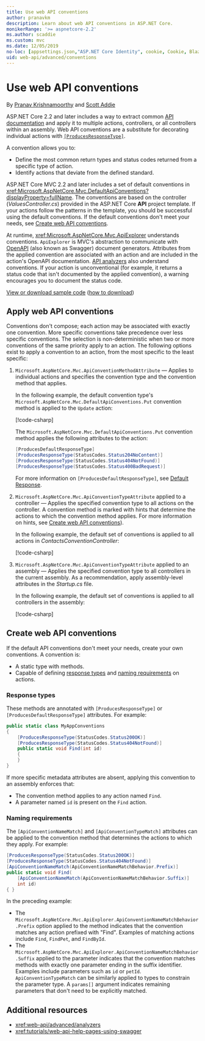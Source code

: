 ```yaml
---
title: Use web API conventions
author: pranavkm
description: Learn about web API conventions in ASP.NET Core.
monikerRange: '>= aspnetcore-2.2'
ms.author: scaddie
ms.custom: mvc
ms.date: 12/05/2019
no-loc: [appsettings.json,"ASP.NET Core Identity", cookie, Cookie, Blazor, "Blazor Server", "Blazor WebAssembly", "Identity", "Let's Encrypt", Razor, SignalR]
uid: web-api/advanced/conventions
---
```

# Use web API conventions

By [Pranav Krishnamoorthy](https://github.com/pranavkm) and [Scott Addie](https://github.com/scottaddie)

ASP.NET Core 2.2 and later includes a way to extract common [API documentation](xref:tutorials/web-api-help-pages-using-swagger) and apply it to multiple actions, controllers, or all controllers within an assembly. Web API conventions are a substitute for decorating individual actions with [`[ProducesResponseType]`](xref:Microsoft.AspNetCore.Mvc.ProducesResponseTypeAttribute).

A convention allows you to:

* Define the most common return types and status codes returned from a specific type of action.
* Identify actions that deviate from the defined standard.

ASP.NET Core MVC 2.2 and later includes a set of default conventions in <xref:Microsoft.AspNetCore.Mvc.DefaultApiConventions?displayProperty=fullName>. The conventions are based on the controller (*ValuesController.cs*) provided in the ASP.NET Core **API** project template. If your actions follow the patterns in the template, you should be successful using the default conventions. If the default conventions don't meet your needs, see [Create web API conventions](#create-web-api-conventions).

At runtime, <xref:Microsoft.AspNetCore.Mvc.ApiExplorer> understands conventions. `ApiExplorer` is MVC's abstraction to communicate with [OpenAPI](https://www.openapis.org/) (also known as Swagger) document generators. Attributes from the applied convention are associated with an action and are included in the action's OpenAPI documentation. [API analyzers](xref:web-api/advanced/analyzers) also understand conventions. If your action is unconventional (for example, it returns a status code that isn't documented by the applied convention), a warning encourages you to document the status code.

[View or download sample code](https://github.com/dotnet/AspNetCore.Docs/tree/master/aspnetcore/web-api/advanced/conventions/sample) ([how to download](xref:index#how-to-download-a-sample))

## Apply web API conventions

Conventions don't compose; each action may be associated with exactly one convention. More specific conventions take precedence over less specific conventions. The selection is non-deterministic when two or more conventions of the same priority apply to an action. The following options exist to apply a convention to an action, from the most specific to the least specific:

1. `Microsoft.AspNetCore.Mvc.ApiConventionMethodAttribute` &mdash; Applies to individual actions and specifies the convention type and the convention method that applies.

    In the following example, the default convention type's `Microsoft.AspNetCore.Mvc.DefaultApiConventions.Put` convention method is applied to the `Update` action:

    [!code-csharp[](conventions/sample/Controllers/ContactsConventionController.cs?name=snippet_ApiConventionMethod&highlight=3)]

    The `Microsoft.AspNetCore.Mvc.DefaultApiConventions.Put` convention method applies the following attributes to the action:

    ```csharp
    [ProducesDefaultResponseType]
    [ProducesResponseType(StatusCodes.Status204NoContent)]
    [ProducesResponseType(StatusCodes.Status404NotFound)]
    [ProducesResponseType(StatusCodes.Status400BadRequest)]
    ```

    For more information on `[ProducesDefaultResponseType]`, see [Default Response](https://swagger.io/docs/specification/describing-responses/#default).

1. `Microsoft.AspNetCore.Mvc.ApiConventionTypeAttribute` applied to a controller &mdash; Applies the specified convention type to all actions on the controller. A convention method is marked with hints that determine the actions to which the convention method applies. For more information on hints, see [Create web API conventions](#create-web-api-conventions)).

    In the following example, the default set of conventions is applied to all actions in *ContactsConventionController*:

    [!code-csharp[](conventions/sample/Controllers/ContactsConventionController.cs?name=snippet_ApiConventionTypeAttribute&highlight=2)]

1. `Microsoft.AspNetCore.Mvc.ApiConventionTypeAttribute` applied to an assembly &mdash; Applies the specified convention type to all controllers in the current assembly. As a recommendation, apply assembly-level attributes in the *Startup.cs* file.

    In the following example, the default set of conventions is applied to all controllers in the assembly:

    [!code-csharp[](conventions/sample/Startup.cs?name=snippet_ApiConventionTypeAttribute&highlight=1)]

## Create web API conventions

If the default API conventions don't meet your needs, create your own conventions. A convention is:

* A static type with methods.
* Capable of defining [response types](#response-types) and [naming requirements](#naming-requirements) on actions.

### Response types

These methods are annotated with `[ProducesResponseType]` or `[ProducesDefaultResponseType]` attributes. For example:

```csharp
public static class MyAppConventions
{
    [ProducesResponseType(StatusCodes.Status200OK)]
    [ProducesResponseType(StatusCodes.Status404NotFound)]
    public static void Find(int id)
    {
    }
}
```

If more specific metadata attributes are absent, applying this convention to an assembly enforces that:

* The convention method applies to any action named `Find`.
* A parameter named `id` is present on the `Find` action.

### Naming requirements

The `[ApiConventionNameMatch]` and `[ApiConventionTypeMatch]` attributes can be applied to the convention method that determines the actions to which they apply. For example:

```csharp
[ProducesResponseType(StatusCodes.Status200OK)]
[ProducesResponseType(StatusCodes.Status404NotFound)]
[ApiConventionNameMatch(ApiConventionNameMatchBehavior.Prefix)]
public static void Find(
    [ApiConventionNameMatch(ApiConventionNameMatchBehavior.Suffix)]
    int id)
{ }
```

In the preceding example:

* The `Microsoft.AspNetCore.Mvc.ApiExplorer.ApiConventionNameMatchBehavior.Prefix` option applied to the method indicates that the convention matches any action prefixed with "Find". Examples of matching actions include `Find`, `FindPet`, and `FindById`.
* The `Microsoft.AspNetCore.Mvc.ApiExplorer.ApiConventionNameMatchBehavior.Suffix` applied to the parameter indicates that the convention matches methods with exactly one parameter ending in the suffix identifier. Examples include parameters such as `id` or `petId`. `ApiConventionTypeMatch` can be similarly applied to types to constrain the parameter type. A `params[]` argument indicates remaining parameters that don't need to be explicitly matched.

## Additional resources

* <xref:web-api/advanced/analyzers>
* <xref:tutorials/web-api-help-pages-using-swagger>
